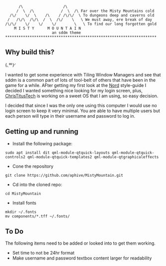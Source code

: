 ```
      /\                  /\
     /  \  /\            /  \  /\ Far over the Misty Mountains cold
  /\/    \/  \    /\    / /\/\/  \ To dungeons deep and caverns old
 /   /\/\  /\/\  /  \  /\/    \   \ We must away, ere break of day
/\/\/    \/    \/    \/        \   \ To find our long forgotten gold
    M I S T Y      M O U N T A I N       
                     an sddm theme
********************************************************************
```

## Why build this?

(◟ᅇ)◜

I wanted to get some experience with Tiling Window Managers and see that sddm is a common part of lots of tool-belt of others that have been in the game for a while. AFter getting my first look at the  [Nord](https://www.nordtheme.com/) style-guide I decided I wanted something nice looking for my login screen, plus, [ChrisTitusTech](https://github.com/ChrisTitusTech) is working on a sweet OS that I am using, so easy decision.

I decided that since I was the only one using this computer I would use no login screen to keep it very minimal. You are able to have multiple users but each person will type in their username and password to log in.

## Getting up and running

* Install the following package:
```
sudo apt install dit qml-module-qtquick-layouts qml-module-qtquick-controls2 qml-module-qtquick-templates2 qml-module-qtgraphicaleffects
```
* Cone the repository
```
git clone https://github.com/aphive/MistyMountain.git
```
* Cd into the cloned repo:
```
cd MistyMountain
```
* Install fonts
```
mkdir ~/.fonts
mv components/*.tff ~/.fonts/
```

## To Do

The following items need to be added or looked into to get them working.

* Set time to not be 24hr format
* Make username and password textbox content larger for readability
